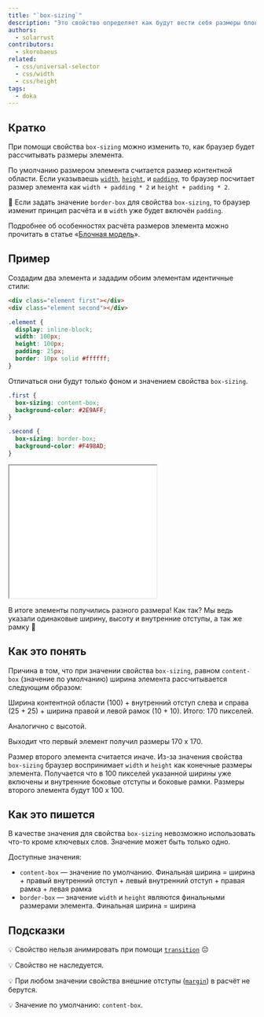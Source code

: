 ```yaml
---
title: "`box-sizing`"
description: "Это свойство определяет как будут вести себя размеры блока."
authors:
  - solarrust
contributors:
  - skorobaeus
related:
  - css/universal-selector
  - css/width
  - css/height
tags:
  - doka
---
```


## Кратко

При помощи свойства `box-sizing` можно изменить то, как браузер будет рассчитывать размеры элемента.

По умолчанию размером элемента считается размер контентной области. Если указываешь [`width`](/css/width/), [`height`](/css/height/), и [`padding`](/css/padding/), то браузер посчитает размер элемента как `width + padding * 2` и `height + padding * 2`.

🤖 Если задать значение `border-box` для свойства `box-sizing`, то браузер изменит принцип расчёта и в `width` уже будет включён `padding`.

Подробнее об особенностях расчёта размеров элемента можно прочитать в статье «[Блочная модель](/css/box-model/)».

## Пример

Создадим два элемента и зададим обоим элементам идентичные стили:

```html
<div class="element first"></div>
<div class="element second"></div>
```

```css
.element {
  display: inline-block;
  width: 100px;
  height: 100px;
  padding: 25px;
  border: 10px solid #ffffff;
}
```

Отличаться они будут только фоном и значением свойства `box-sizing`.

```css
.first {
  box-sizing: content-box;
  background-color: #2E9AFF;
}

.second {
  box-sizing: border-box;
  background-color: #F498AD;
}
```

<iframe title="Демонстрация работы свойства" src="demos/box-sizing/" height="270"></iframe>

В итоге элементы получились разного размера! Как так? Мы ведь указали одинаковые ширину, высоту и внутренние отступы, а так же рамку 🤔

## Как это понять

Причина в том, что при значении свойства `box-sizing`, равном `content-box` (значение по умолчанию) ширина элемента рассчитывается следующим образом:

Ширина контентной области (100) + внутренний отступ слева и справа (25 + 25) + ширина правой и левой рамок (10 + 10). Итого: 170 пикселей.

Аналогично с высотой.

Выходит что первый элемент получил размеры 170 х 170.

Размер второго элемента считается иначе. Из-за значения свойства `box-sizing` браузер воспринимает `width` и `height` как конечные размеры элемента. Получается что в 100 пикселей указанной ширины уже включены и внутренние боковые отступы и боковые рамки. Размеры второго элемента будут 100 х 100.

## Как это пишется

В качестве значения для свойства `box-sizing` невозможно использовать что-то кроме ключевых слов. Значение может быть только одно.

Доступные значения:

- `content-box` — значение по умолчанию. Финальная ширина = ширина + правый внутренний отступ + левый внутренний отступ + правая рамка + левая рамка
- `border-box` — значение `width` и `height` являются финальными размерами элемента. Финальная ширина = ширина

## Подсказки

💡 Свойство нельзя анимировать при помощи [`transition`](/css/transition/) 😔

💡 Свойство не наследуется.

💡 При любом значении свойства внешние отступы ([`margin`](/css/margin/)) в расчёт не берутся.

💡 Значение по умолчанию: `content-box`.
